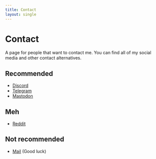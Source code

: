 ```yaml
---
title: Contact
layout: single
---
```


<div class="pod" markdown=1>

# Contact

A page for people that want to contact me. You can find all of my social media and other contact alternatives.

## Recommended

- [Discord](https://discordapp.com/users/827031832155521030)
- [Telegram](https://t.me/ReduxFlakes)
- [Mastodon](https://fosstodon.org/@redux)

## Meh

- [Reddit](https://www.reddit.com/user/ReduxFlakes/)

## Not recommended

- [Mail](mailto:tiagompca@proton.me) (Good luck)
